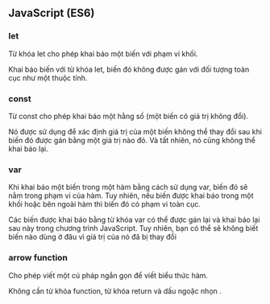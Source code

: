 ## JavaScript (ES6)


### let


Từ khóa let cho phép khai báo một biến với phạm vi khối.

Khai báo biến với từ khóa let, biến đó không được gán với đối tượng toàn cục như một thuộc tính.

### const


Từ const cho phép khai báo một hằng số (một biến có giá trị không đổi).

Nó được sử dụng để xác định giá trị của một biến không thể thay đổi sau khi biến đó được gán bằng một giá trị nào đó. Và tất nhiên, nó cũng không thể khai báo lại.


### var


Khi khai báo một biến trong một hàm bằng cách sử dụng var, biến đó sẽ nằm trong phạm vi của hàm. Tuy nhiên, nếu biến được khai báo trong một khối hoặc bên ngoài hàm thì biến đó có phạm vi toàn cục.

Các biến được khai báo bằng từ khóa var có thể được gán lại và khai báo lại sau này trong chương trình JavaScript. Tuy nhiên, bạn có thể sẽ không biết biến nào dùng ở đâu vì giá trị của nó đã bị thay đổi


### arrow function


Cho phép viết một cú pháp ngắn gọn để viết biểu thức hàm.

Không cần từ khóa function, từ khóa return và dấu ngoặc nhọn .

